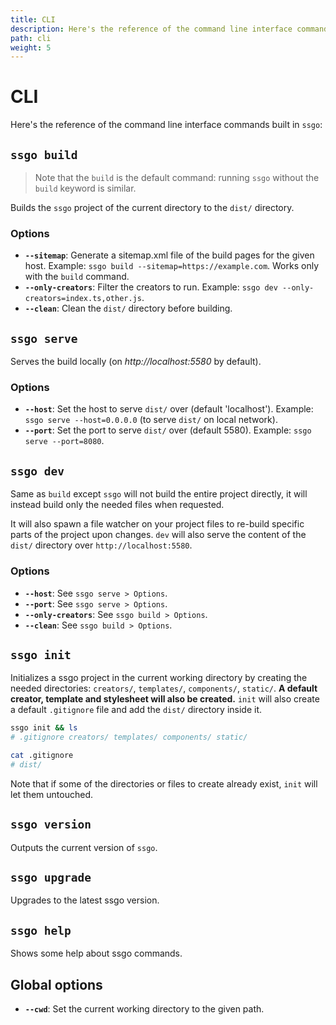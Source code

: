 ```yaml
---
title: CLI
description: Here's the reference of the command line interface commands built in ssgo. Commands are build, dev, init, version and help.
path: cli
weight: 5
---
```


# CLI

Here's the reference of the command line interface commands built in `ssgo`:

## `ssgo build`

> Note that the `build` is the default command: running `ssgo` without the `build` keyword is similar.

Builds the `ssgo` project of the current directory to the `dist/` directory.

### Options

- **`--sitemap`**: Generate a sitemap.xml file of the build pages for the given host. Example: `ssgo build --sitemap=https://example.com`. Works only with the `build` command.
- **`--only-creators`**: Filter the creators to run. Example: `ssgo dev --only-creators=index.ts,other.js`.
- **`--clean`**: Clean the `dist/` directory before building.

## `ssgo serve`

Serves the build locally (on _http://localhost:5580_ by default).

### Options

- **`--host`**: Set the host to serve `dist/` over (default 'localhost'). Example: `ssgo serve --host=0.0.0.0` (to serve `dist/` on local network).
- **`--port`**: Set the port to serve `dist/` over (default 5580). Example: `ssgo serve --port=8080`.

## `ssgo dev`

Same as `build` except `ssgo` will not build the entire project directly, it will instead build only the needed files when requested.

It will also spawn a file watcher on your project files to re-build specific parts of the project upon changes. `dev` will also serve the content of the `dist/` directory over `http://localhost:5580`.

### Options

- **`--host`**: See `ssgo serve > Options`.
- **`--port`**: See `ssgo serve > Options`.
- **`--only-creators`**: See `ssgo build > Options`.
- **`--clean`**: See `ssgo build > Options`.

## `ssgo init`

Initializes a ssgo project in the current working directory by creating the needed directories: `creators/`, `templates/`, `components/`, `static/`. **A default creator, template and stylesheet will also be created.**
`init` will also create a default `.gitignore` file and add the `dist/` directory inside it.

```bash
ssgo init && ls
# .gitignore creators/ templates/ components/ static/

cat .gitignore
# dist/
```

Note that if some of the directories or files to create already exist, `init` will let them untouched.

## `ssgo version`

Outputs the current version of `ssgo`.

## `ssgo upgrade`

Upgrades to the latest ssgo version.

## `ssgo help`

Shows some help about ssgo commands.

## Global options

- **`--cwd`**: Set the current working directory to the given path.
